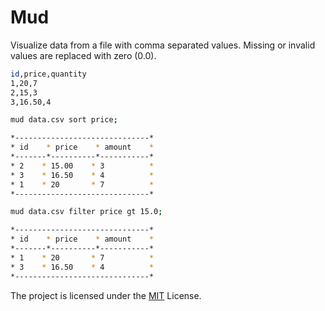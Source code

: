 # Mud

Visualize data from a file with comma separated values.
Missing or invalid values are replaced with zero (0.0).

```bash
id,price,quantity
1,20,7
2,15,3
3,16.50,4
```

```bash
mud data.csv sort price;

*------------------------------*
* id    * price    * amount    *
*-------*----------*-----------*
* 2    * 15.00    * 3          *
* 3    * 16.50    * 4          *
* 1    * 20       * 7          *
*------------------------------*

mud data.csv filter price gt 15.0;

*------------------------------*
* id    * price    * amount    *
*-------*----------*-----------*
* 1    * 20       * 7          *
* 3    * 16.50    * 4          *
*------------------------------*
```

The project is licensed under the [MIT](LICENSE) License.
